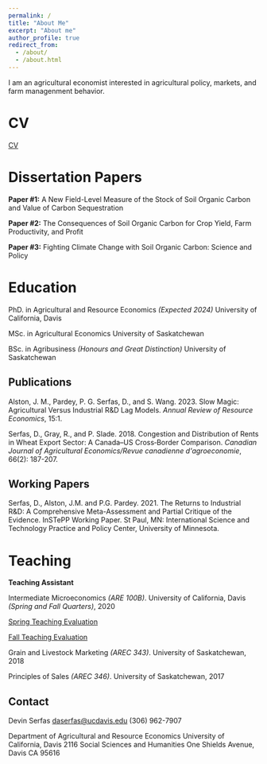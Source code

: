 ```yaml
---
permalink: /
title: "About Me"
excerpt: "About me"
author_profile: true
redirect_from: 
  - /about/
  - /about.html
---
```


I am an agricultural economist interested in agricultural policy, markets, and farm managenment behavior.

CV
======
[CV](devinserfas/devinserfas.github.io/files/example.pdf)


Dissertation Papers
======
**Paper #1:** A New Field-Level Measure of the Stock of Soil Organic Carbon and Value of Carbon Sequestration

**Paper #2:** The Consequences of Soil Organic Carbon for Crop Yield, Farm Productivity, and Profit

**Paper #3:**  Fighting Climate Change with Soil Organic Carbon: Science and Policy

Education
======
PhD. in Agricultural and Resource Economics *(Expected 2024)*
University of California, Davis

MSc. in Agricultural Economics 
University of Saskatchewan

BSc. in Agribusiness *(Honours and Great Distinction)*
University of Saskatchewan

Publications
------
Alston, J. M., Pardey, P. G. Serfas, D., and S. Wang. 2023. Slow Magic: Agricultural Versus Industrial R&D Lag Models. *Annual Review of Resource Economics*, 15:1.

Serfas, D., Gray, R., and P. Slade. 2018. Congestion and Distribution of Rents in Wheat Export Sector: A Canada–US Cross‐Border Comparison. *Canadian Journal of Agricultural Economics/Revue canadienne d'agroeconomie*, 66(2): 187-207.

Working Papers
------

Serfas, D., Alston, J.M. and P.G. Pardey. 2021. The Returns to Industrial R&D: A Comprehensive Meta-Assessment and Partial Critique of the Evidence. InSTePP Working Paper. St Paul, MN: International Science and Technology Practice and Policy Center, University of Minnesota.

Teaching
======
**Teaching Assistant**

Intermediate Microeconomics *(ARE 100B)*. University of California, Davis *(Spring and Fall Quarters)*, 2020

  [Spring Teaching Evaluation](devinserfas/devinserfas.github.io/files/teaching1.pdf)

  [Fall Teaching Evaluation](devinserfas/devinserfas.github.io/files/teaching2.pdf)

Grain and Livestock Marketing *(AREC 343)*. University of Saskatchewan, 2018

Principles of Sales *(AREC 346)*. University of Saskatchewan, 2017

Contact
------

Devin Serfas
daserfas@ucdavis.edu
(306) 962-7907


Department of Agricultural and Resource Economics
University of California, Davis
2116 Social Sciences and Humanities
One Shields Avenue, Davis
CA 95616

